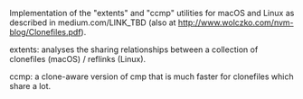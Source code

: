 Implementation of the "extents" and "ccmp" utilities for macOS and Linux as described in
medium.com/LINK_TBD (also at http://www.wolczko.com/nvm-blog/Clonefiles.pdf).

extents: analyses the sharing relationships between a collection of clonefiles (macOS) / reflinks (Linux).

ccmp: a clone-aware version of cmp that is much faster for clonefiles which share a lot.
